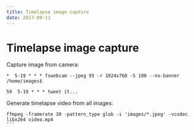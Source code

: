 ```yaml
---
title: Timelapse image capture 
date: 2017-09-11
---
```


# Timelapse image capture

Capture image from camera:

```
*  5-19 * * * fswebcam --jpeg 95 -r 1024x768 -S 100 --no-banner /home/images$
```

```
59  5-19 * * * tweet it...
```

Generate timelapse video from all images:

````
ffmpeg -framerate 30 -pattern_type glob -i 'images/*.jpeg' -vcodec libx264 video.mp4
```
